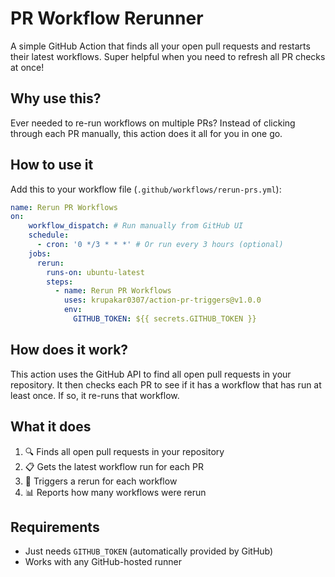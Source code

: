 # PR Workflow Rerunner

A simple GitHub Action that finds all your open pull requests and restarts their latest workflows. Super helpful when you need to refresh all PR checks at once!

## Why use this?

Ever needed to re-run workflows on multiple PRs? Instead of clicking through each PR manually, this action does it all for you in one go.

## How to use it

Add this to your workflow file (`.github/workflows/rerun-prs.yml`):

```yaml
name: Rerun PR Workflows
on:
    workflow_dispatch: # Run manually from GitHub UI
    schedule:
      - cron: '0 */3 * * *' # Or run every 3 hours (optional)
    jobs:
      rerun:
        runs-on: ubuntu-latest
        steps:
          - name: Rerun PR Workflows
            uses: krupakar0307/action-pr-triggers@v1.0.0
            env:
              GITHUB_TOKEN: ${{ secrets.GITHUB_TOKEN }}
```

## How does it work?

This action uses the GitHub API to find all open pull requests in your repository. It then checks each PR to see if it has a workflow that has run at least once. If so, it re-runs that workflow.

## What it does

1. 🔍 Finds all open pull requests in your repository
2. 📋 Gets the latest workflow run for each PR
3. 🔄 Triggers a rerun for each workflow
4. 📊 Reports how many workflows were rerun


## Requirements

- Just needs `GITHUB_TOKEN` (automatically provided by GitHub)
- Works with any GitHub-hosted runner

